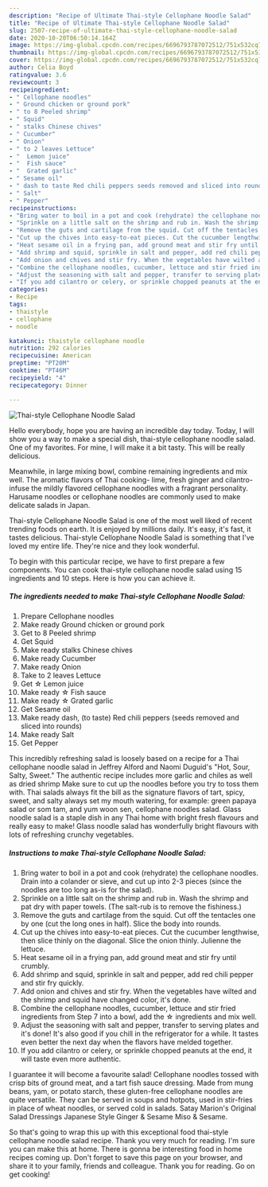 ```yaml
---
description: "Recipe of Ultimate Thai-style Cellophane Noodle Salad"
title: "Recipe of Ultimate Thai-style Cellophane Noodle Salad"
slug: 2507-recipe-of-ultimate-thai-style-cellophane-noodle-salad
date: 2020-10-20T06:50:14.164Z
image: https://img-global.cpcdn.com/recipes/6696793787072512/751x532cq70/thai-style-cellophane-noodle-salad-recipe-main-photo.jpg
thumbnail: https://img-global.cpcdn.com/recipes/6696793787072512/751x532cq70/thai-style-cellophane-noodle-salad-recipe-main-photo.jpg
cover: https://img-global.cpcdn.com/recipes/6696793787072512/751x532cq70/thai-style-cellophane-noodle-salad-recipe-main-photo.jpg
author: Celia Boyd
ratingvalue: 3.6
reviewcount: 3
recipeingredient:
- " Cellophane noodles"
- " Ground chicken or ground pork"
- " to 8 Peeled shrimp"
- " Squid"
- " stalks Chinese chives"
- " Cucumber"
- " Onion"
- " to 2 leaves Lettuce"
- "  Lemon juice"
- "  Fish sauce"
- "  Grated garlic"
- " Sesame oil"
- " dash to taste Red chili peppers seeds removed and sliced into rounds"
- " Salt"
- " Pepper"
recipeinstructions:
- "Bring water to boil in a pot and cook (rehydrate) the cellophane noodles. Drain into a colander or sieve, and cut up into 2-3 pieces (since the noodles are too long as-is for the salad)."
- "Sprinkle on a little salt on the shrimp and rub in. Wash the shrimp and pat dry with paper towels. (The salt-rub is to remove the fishiness.)"
- "Remove the guts and cartilage from the squid. Cut off the tentacles one by one (cut the long ones in half). Slice the body into rounds."
- "Cut up the chives into easy-to-eat pieces. Cut the cucumber lengthwise, then slice thinly on the diagonal. Slice the onion thinly. Julienne the lettuce."
- "Heat sesame oil in a frying pan, add ground meat and stir fry until crumbly."
- "Add shrimp and squid, sprinkle in salt and pepper, add red chili pepper and stir fry quickly."
- "Add onion and chives and stir fry. When the vegetables have wilted and the shrimp and squid have changed color, it&#39;s done."
- "Combine the cellophane noodles, cucumber, lettuce and stir fried ingredients from Step 7 into a bowl, add the ☆ ingredients and mix well."
- "Adjust the seasoning with salt and pepper, transfer to serving plates and it&#39;s done! It&#39;s also good if you chill in the refrigerator for a while. It tastes even better the next day when the flavors have melded together."
- "If you add cilantro or celery, or sprinkle chopped peanuts at the end, it will taste even more authentic."
categories:
- Recipe
tags:
- thaistyle
- cellophane
- noodle

katakunci: thaistyle cellophane noodle 
nutrition: 292 calories
recipecuisine: American
preptime: "PT20M"
cooktime: "PT46M"
recipeyield: "4"
recipecategory: Dinner

---
```



![Thai-style Cellophane Noodle Salad](https://img-global.cpcdn.com/recipes/6696793787072512/751x532cq70/thai-style-cellophane-noodle-salad-recipe-main-photo.jpg)

Hello everybody, hope you are having an incredible day today. Today, I will show you a way to make a special dish, thai-style cellophane noodle salad. One of my favorites. For mine, I will make it a bit tasty. This will be really delicious.

Meanwhile, in large mixing bowl, combine remaining ingredients and mix well. The aromatic flavors of Thai cooking- lime, fresh ginger and cilantro-infuse the mildly flavored cellophane noodles with a fragrant personality. Harusame noodles or cellophane noodles are commonly used to make delicate salads in Japan.

Thai-style Cellophane Noodle Salad is one of the most well liked of recent trending foods on earth. It is enjoyed by millions daily. It's easy, it's fast, it tastes delicious. Thai-style Cellophane Noodle Salad is something that I've loved my entire life. They're nice and they look wonderful.


To begin with this particular recipe, we have to first prepare a few components. You can cook thai-style cellophane noodle salad using 15 ingredients and 10 steps. Here is how you can achieve it.

<!--inarticleads1-->

##### The ingredients needed to make Thai-style Cellophane Noodle Salad:

1. Prepare  Cellophane noodles
1. Make ready  Ground chicken or ground pork
1. Get  to 8 Peeled shrimp
1. Get  Squid
1. Make ready  stalks Chinese chives
1. Make ready  Cucumber
1. Make ready  Onion
1. Take  to 2 leaves Lettuce
1. Get  ☆ Lemon juice
1. Make ready  ☆ Fish sauce
1. Make ready  ☆ Grated garlic
1. Get  Sesame oil
1. Make ready  dash, (to taste) Red chili peppers (seeds removed and sliced into rounds)
1. Make ready  Salt
1. Get  Pepper


This incredibly refreshing salad is loosely based on a recipe for a Thai cellophane noodle salad in Jeffrey Alford and Naomi Duguid&#39;s &#34;Hot, Sour, Salty, Sweet.&#34; The authentic recipe includes more garlic and chiles as well as dried shrimp Make sure to cut up the noodles before you try to toss them with. Thai salads always fit the bill as the signature flavors of tart, spicy, sweet, and salty always set my mouth watering, for example: green papaya salad or som tam, and yum woon sen, cellophane noodles salad. Glass noodle salad is a staple dish in any Thai home with bright fresh flavours and really easy to make! Glass noodle salad has wonderfully bright flavours with lots of refreshing crunchy vegetables. 

<!--inarticleads2-->

##### Instructions to make Thai-style Cellophane Noodle Salad:

1. Bring water to boil in a pot and cook (rehydrate) the cellophane noodles. Drain into a colander or sieve, and cut up into 2-3 pieces (since the noodles are too long as-is for the salad).
1. Sprinkle on a little salt on the shrimp and rub in. Wash the shrimp and pat dry with paper towels. (The salt-rub is to remove the fishiness.)
1. Remove the guts and cartilage from the squid. Cut off the tentacles one by one (cut the long ones in half). Slice the body into rounds.
1. Cut up the chives into easy-to-eat pieces. Cut the cucumber lengthwise, then slice thinly on the diagonal. Slice the onion thinly. Julienne the lettuce.
1. Heat sesame oil in a frying pan, add ground meat and stir fry until crumbly.
1. Add shrimp and squid, sprinkle in salt and pepper, add red chili pepper and stir fry quickly.
1. Add onion and chives and stir fry. When the vegetables have wilted and the shrimp and squid have changed color, it&#39;s done.
1. Combine the cellophane noodles, cucumber, lettuce and stir fried ingredients from Step 7 into a bowl, add the ☆ ingredients and mix well.
1. Adjust the seasoning with salt and pepper, transfer to serving plates and it&#39;s done! It&#39;s also good if you chill in the refrigerator for a while. It tastes even better the next day when the flavors have melded together.
1. If you add cilantro or celery, or sprinkle chopped peanuts at the end, it will taste even more authentic.


I guarantee it will become a favourite salad! Cellophane noodles tossed with crisp bits of ground meat, and a tart fish sauce dressing. Made from mung beans, yam, or potato starch, these gluten-free cellophane noodles are quite versatile. They can be served in soups and hotpots, used in stir-fries in place of wheat noodles, or served cold in salads. Satay Marion&#39;s Original Salad Dressings Japanese Style Ginger &amp; Sesame Miso &amp; Sesame. 

So that's going to wrap this up with this exceptional food thai-style cellophane noodle salad recipe. Thank you very much for reading. I'm sure you can make this at home. There is gonna be interesting food in home recipes coming up. Don't forget to save this page on your browser, and share it to your family, friends and colleague. Thank you for reading. Go on get cooking!
